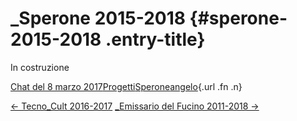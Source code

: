 \_Sperone 2015-2018 {#sperone-2015-2018 .entry-title}
===================

In costruzione

[Chat del 8 marzo 2017](index23ea.html?p=403 "Permalink a _Sperone 2015-2018")[Progetti](index0b40.html?cat=9)[Sperone](indexe099.html?tag=sperone)[angelo](indexcd64.html?author=1 "Vedi tutti gli articoli di angelo"){.url .fn .n}

[← Tecno\_Cult 2016-2017](indexae62.html?p=397) [\_Emissario del Fucino 2011-2018 →](index4efb.html?p=405)

